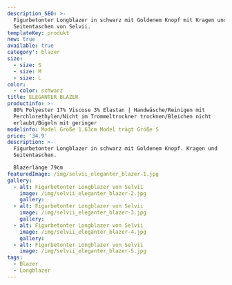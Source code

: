 ```yaml
---
description_SEO: >-
  Figurbetonter Longblazer in schwarz mit Goldenem Knopf mit Kragen und
  Seitentaschen von Selvii.
templateKey: produkt
new: true
available: true
category': blazer
size:
  - size: S
  - size: M
  - size: L
color:
  - color: schwarz
title: ELEGANTER BLAZER
productinfo: >-
  80% Polyester 17% Viscose 3% Elastan | Handwäsche/Reinigen mit
  Perchlorethylen/Nicht im Trommeltrockner trocknen/Bleichen nicht
  erlaubt/Bügeln mit geringer
modelinfo: Model Größe 1.63cm Model trägt Größe S
price: '34.9'
description: >-
  Figurbetonter Longblazer in schwarz mit Goldenem Knopf. Kragen und
  Seitentaschen.

  Blazerlänge 79cm
featuredImage: /img/selvii_eleganter_blazer-1.jpg
gallery:
  - alt: Figurbetonter Longblazer von Selvii
    image: /img/selvii_eleganter_blazer-2.jpg
    gallery:
  - alt: Figurbetonter Longblazer von Selvii
    image: /img/selvii_eleganter_blazer-3.jpg
    gallery:
  - alt: Figurbetonter Longblazer von Selvii
    image: /img/selvii_eleganter_blazer-4.jpg
    gallery:
  - alt: Figurbetonter Longblazer von Selvii
    image: /img/selvii_eleganter_blazer-5.jpg
tags:
  - Blazer
  - Longblazer
---
```


